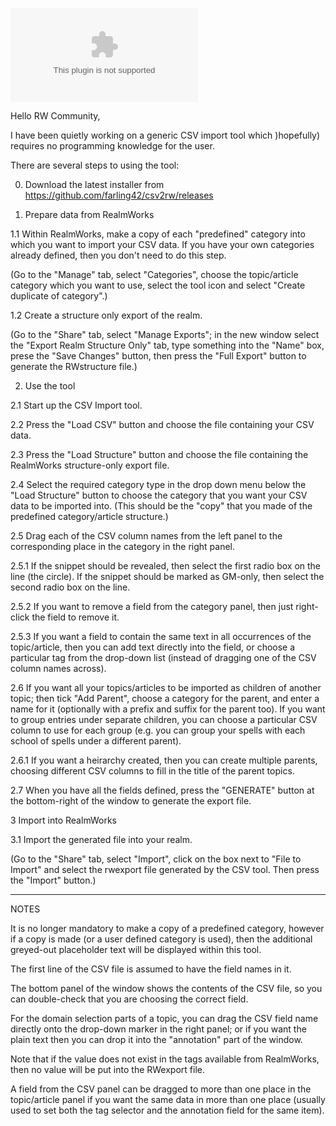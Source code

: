 ![Latest Release Download Count](https://img.shields.io/github/downloads/farling42/csv2rw/latest/module.zip)

Hello RW Community,

I have been quietly working on a generic CSV import tool which )hopefully) requires no programming knowledge for the user.

There are several steps to using the tool:

0. Download the latest installer from https://github.com/farling42/csv2rw/releases

1. Prepare data from RealmWorks

1.1 Within RealmWorks, make a copy of each "predefined" category into which you want to import your CSV data. If you have your own categories already defined, then you don't need to do this step.

(Go to the "Manage" tab, select "Categories", choose the topic/article category which you want to use, select the tool icon and select "Create duplicate of category".)

1.2 Create a structure only export of the realm.

(Go to the "Share" tab, select "Manage Exports"; in the new window select the "Export Realm Structure Only" tab, type something into the "Name" box, prese the "Save Changes" button, then press the "Full Export" button to generate the RWstructure file.)

2. Use the tool

2.1 Start up the CSV Import tool.

2.2 Press the "Load CSV" button and choose the file containing your CSV data.

2.3 Press the "Load Structure" button and choose the file containing the RealmWorks structure-only export file.

2.4 Select the required category type in the drop down menu below the "Load Structure" button to choose the category that you want your CSV data to be imported into. (This should be the "copy" that you made of the predefined category/article structure.)

2.5 Drag each of the CSV column names from the left panel to the corresponding place in the category in the right panel.

2.5.1 If the snippet should be revealed, then select the first radio box on the line (the circle). If the snippet should be marked as GM-only, then select the second radio box on the line.

2.5.2 If you want to remove a field from the category panel, then just right-click the field to remove it.

2.5.3 If you want a field to contain the same text in all occurrences of the topic/article, then you can add text directly into the field, or choose a particular tag from the drop-down list (instead of dragging one of the CSV column names across).

2.6 If you want all your topics/articles to be imported as children of another topic; then tick "Add Parent", choose a category for the parent, and enter a name for it (optionally with a prefix and suffix for the parent too). If you want to group entries under separate children, you can choose a particular CSV column to use for each group (e.g. you can group your spells with each school of spells under a different parent).

2.6.1 If you want a heirarchy created, then you can create multiple parents, choosing different CSV columns to fill in the title of the parent topics.

2.7 When you have all the fields defined, press the "GENERATE" button at the bottom-right of the window to generate the export file.

3 Import into RealmWorks

3.1 Import the generated file into your realm.

(Go to the "Share" tab, select "Import", click on the box next to "File to Import" and select the rwexport file generated by the CSV tool. Then press the "Import" button.)

---

NOTES

It is no longer mandatory to make a copy of a predefined category, however if a copy is made (or a user defined category is used), then the additional greyed-out placeholder text will be displayed within this tool.

The first line of the CSV file is assumed to have the field names in it.

The bottom panel of the window shows the contents of the CSV file, so you can double-check that you are choosing the correct field.

For the domain selection parts of a topic, you can drag the CSV field name directly onto the drop-down marker in the right panel; or if you want the plain text then you can drop it into the "annotation" part of the window.

Note that if the value does not exist in the tags available from RealmWorks, then no value will be put into the RWexport file.

A field from the CSV panel can be dragged to more than one place in the topic/article panel if you want the same data in more than one place (usually used to set both the tag selector and the annotation field for the same item).
